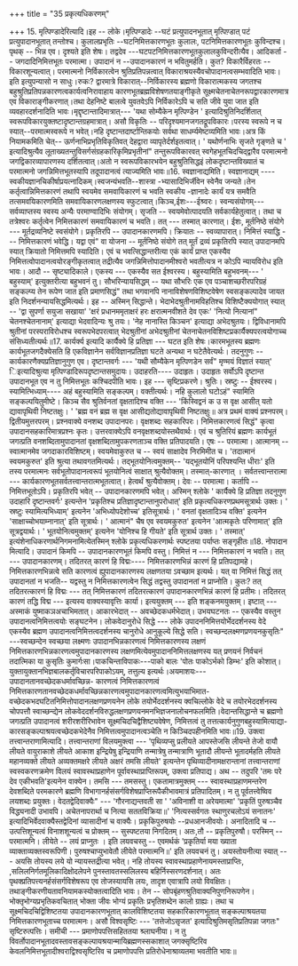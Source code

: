 +++
title = "35 प्रकृत्यधिकरणम्"

+++
15. मृत्पिण्डादेरित्यादि।इह -- लोके।मृत्पिण्डादेः --घटं प्रत्युपादनभूतात् मृत्पिण़्डात् पटं प्रत्युपादानभूतात् तन्तोश्च। कुलालप्रभृतिः --घटनिमित्तकारणभूतः कुलालः, पटनिमित्तकारणभूतः कुविन्दश्च। पृथक् -- भिन्न एव। दृश्यते इति शेषः। तद्वदेव ---घटपटनिमित्तकारणभूतकुलालकुविन्दरीत्यैव। आदिकर्ता -- जगदादिनिमित्तभूतः परमात्मा। उपादानं न --उपादानकारणं न भवितुमर्हति। कुत? विकारैर्विहरतः -- विकारशून्यत्वात्। परमात्मनो निर्विकारत्वेन श्रुतिप्रतिपन्नत्वात् विकाराश्रयस्यैवचोपादानत्वसम्भवादिति भावः। इति इत्युपन्यासो न साधुः।रुकः? द्वारमात्रे विकारात्--निर्विकारस्य ब्रह्मणो विकारात्मकस्य जगतश्च बहुश्रुतिप्रतिपन्नकारणत्वकार्यत्वनिरावाहाय कारणभूतब्रह्मविशेषणतयाङ्गीकृते सूक्ष्मचेतनाचेतनरूपद्वारकारणमात्र एव विकाराङ्गीकरणात्।तथा देहनिष्टे बालत्वे युवतवेऽपि निर्विकारेऽपि च सति जीवे युवा जात इति व्यवहारदर्शनादिति भावः।मृद्दृष्टान्तादिमात्रात्--- 'यथा सोम्यैकेन मृत्पिण्डेन ' इत्यादिश्रुतिनिदर्शितात् स्वरूपविकारयुक्तष्टादृष्टान्तग्रहमात्रात्। असौ विकृतिः -- परिदृश्यमानजगतद्रूपविकारः।परस्य स्वरूपे न च स्यात्--परमात्मस्वरूपे न भवेत्।नहि दृष्टान्तदार्ष्टान्तिकयोः सर्वथा साधर्म्यमेष्टव्यमिति भावः।अत्र किं नियामकमिति चेत्-- ऊर्णनाभिप्रभृतिविकृतिवत् देहद्वारा व्यापृतेर्दर्शइतत्वात्। ' यथोर्णनाभिः सृजते गृङ्णते च ' इत्यादिश्रुत्यैव लूताख्यतन्तुविसर्गसंग्रहकारिकृमिप्रभृतीनां" तन्तुरूपविकारवत् स्वगेहभूतचिदचिद्द्वारैव परमात्मनो जगद्विकारव्यापारणस्य दर्शितत्वात्।अतो न स्वरूपविकारभयेन बहुश्रुतिसिद्धइं लोकदृष्टान्तविख्यातं च परमात्मनो जगन्निमित्तभूतस्यापि तदूपादानत्वं त्याज्यमिति भावः॥16. स्वज्ञानाद्यमिति। स्वज्ञानाद्यम् ----स्वकीयज्ञानचिकीर्षाप्रयत्नादिकम्।स्वजन्यंभवति--शास्त्रा -भ्यासादिभिर्जीवेन स्वेनैव जन्यते।तेन कर्तृत्वान्निमित्तकारणं तथापि स्वयमेव समवायिकारणं च भवति स्वकीय -ज्ञानादेः कार्यं यत्र समवैति तत्समवयिकारणमिति समवायिकारणलक्षणस्य स्फुटत्वात्।किञ्च,ईशः---ईश्र्वरः। स्वन्यसंयोगम्--- सर्वव्याप्तस्य स्वस्य अन्यैः परमाण्वादिभिः संयोगम्। सृजति -- स्वयमेवोत्पादयति सर्वकार्यहेतुत्वात्। तथा च तत्रेश्वरः कर्तृत्वेन निमित्तकारणं समवायिकारणं च भवति। तत् --- तस्मात् कारणात्। ईशः, मूर्तनिष्ठे संयोगे --- मूर्तद्रव्यनिष्टे स्वसंयोगे। प्रकृतिरपि -- उपादानकारणमपि। क्रियातः -- स्वव्यापारात्। निमित्तं स्याद्धि --- निमित्तकारणं भवेद्धि। यद्वा एवं" वा योजना -- मूर्तनिष्ठे संयोगे तत् मूर्तं द्रव्यं प्रकृतिरपि स्यात् उपादानमपि स्यात् क्रियातो निमित्तमपि स्यादिति। एवं च भवत्सिद्धान्तरीत्या एकं कार्यं प्राप्त एकस्यैव निमित्तत्वोपादानत्वयोरङ्गीकृतत्वात् तद्रीत्यैव जगन्निमित्तोपादानमीश्वरो भवतीत्यत्र न कोऽपि न्यायविरोध इति भावः। आदौ -- सृष्ट्यादिकाले। एकस्य --- एकस्यैव सत ईश्वरस्य। बहुस्यामिति बहुभवनम्--- ' बहुस्याम्' इत्युक्तरीत्या बहुभवनं तु। सौभरिन्यायसिद्धम् -- यथा सौभरिः एक एव पञ्चाशच्छरीरपरिग्रहं सङ्कल्प्य तेन रूपेण जात इति प्रमाणसिद्धं" तथा भगवानपि नानाविशेषणविशिष्टवेषेण स्वसङ्कल्पादेव जायत इति निदर्शनन्यायसिद्धमित्यर्थः। इह -- अस्मिन् सिद्धान्ते। भेदाभेदश्रुतीनामविहतिश्च विशिष्टैक्ययोगात् स्यात् -- 'द्वा सुपर्णा सयुजा सखाया' 'क्षरं प्रधानममृताक्षरं हरः क्षरात्मनवीशते देव एकः' 'नित्यो नित्यानां" चेतनश्चेतनानाम्' इत्याद्या भेदवादिन्यः श्रु तयः। 'नेह नानास्ति किञ्चन' इत्याद्या अभेदश्रुतयः। द्विविधानामपि श्रुतीनां परस्पराविरोधश्च स्वरूपभेदपरत्वात् भेदश्रुतीनां अभेदश्रुतीनां चेतनाचेतनविशिष्टप्रकार्यैक्यपरत्वयोगाच्च संसिध्यतीत्यर्थः॥17. कार्यर्क्य इत्यादि कार्यैक्ये हि प्रतिज्ञा --- घटत इति शेषः।कारमभूतस्य ब्रह्मणः कार्यभूतजगदैक्येसति हि एकविज्ञानेन सर्वविज्ञानप्रतिज्ञा घटते अन्यथा न घटेतैवेत्यर्थः। तदनुगुणः -- कार्यकारणैक्यप्रतिज्ञानुगुण एव। दृष्टान्तवर्गः --- 'यथी सौम्यैकेन मृत्पिणडेन सर्वं" मृण्मयं विज्ञातं स्यात्' िइत्यादिश्रुत्या मृत्पिण्डादिरूपदृष्टान्तसमुदायः। उदाहरति---- उदाहृतः। उदाहृतः सर्वोऽपि दृष्टान्त उपादानभूत एव न तु निमित्तभूतः कश्चिदपीति भावः। इह --- सृष्टिप्रकरणे। श्रुतिः। स्रष्टुः -- ईश्वरस्य। स्यामित्भिध्याम्---- अहं बहुस्यामिति सङ्कल्पम्। वक्तीत्यर्थः। नहि कुलालो घटोऽहं" स्यामिति सङ्कल्पयितुमीष्टे। किञ्च सैव श्रुतिर्वनतां वृक्षतादिश्च वक्ति --- 'किंस्विद्वनं क उ स वृक्ष आसीत् यतो द्यावापृथिवी निष्टतक्षुः। ' 'ब्रह्म वनं ब्रह्म स वृक्ष आसीद्यतोद्यावापृथिवी निष्टतक्षुः॥ अत्र प्रथमं वाक्यं प्रश्नपरम्। द्वितीयमुत्तरपरम्। प्रश्नवाक्ये वनशब्द उपादानपरः। वृक्षशब्दः सहकारिपरः। निमित्तकारणत्वं सिद्धं" कृत्वा उपादानसहकारिमात्रप्रश्नः कृतः। उत्तरवाक्येऽपि वनवृक्षशब्दयोस्तथैवार्थः। एवं च श्रुतिरियं ब्रह्मणः कार्यभूतं जगत्प्रति वनशब्दितामुपादानतां वृक्षशब्दितामुपकरणताञ्च वक्ति प्रतिपादयति। एषः -- परमात्मा। आत्मानम् -- स्वात्मानमेव जगदाकारविशिष्टम्। स्वयमेवाकुरुत च -- स्वयं साक्षादेव निरमिमीत च। 'तदात्मानं स्वयमकुरुत' इति श्रुत्या तथावगतमित्यर्थः। तद्भूतयोनित्वमुक्तम्-- 'यद्भूतयोनिं परिपश्यन्ति धीराः' इति तस्य परमात्मनः सर्वभूतोपादानत्वरूपं भूतयोनित्वं साक्षात् श्रुत्यैवोक्तम्। तस्मात्-कारणात् । सर्वतत्त्वान्तरात्मा --- कार्यकारणभूतसर्वतत्त्वान्तरात्मभूतत्वात्। हेत्वर्थं श्रुत्यैवोक्तम्। देवः -- परमात्मा। कर्तापि -- निमित्तभूतोऽपि। प्रकृतिरपि भवेत् -- उपादानकारणमपि भवेत्। अस्मिन् श्लोके ' कार्यैक्ये हि प्रतिज्ञा तदनुगुण उदाहारि दृष्टान्तवर्गः' इत्यन्तेन 'प्रकृतिश्च प्रतिज्ञादृष्टान्तानुपरोधात्' इति प्रकृत्यधिकरणप्रथमसूत्रार्थः उक्तः। ' स्रष्टुः स्यामित्यभिध्याम्' इत्यनेन 'अभिध्योपदेशोच्च' इतिसूत्रार्थः। ' वनतां वृक्षतादिञ्च वक्ति' इत्यनेन 'साक्षाच्चोभयाम्नानात्' इति सूत्रार्थः। ' आत्मानं" चैष एव स्वयमकुरुत' इत्यनेन 'आत्मकृतेः परिणामात्' इति सूत्रद्वयार्थः। ' भूतयोनित्वमुक्तम्' इत्यनेन 'योनिश्च हि गीयते' इति सूत्रार्थ उक्तः। ' तस्मात्' इत्यंशेनाधिकरणार्थनिगमनामित्येतस्मिन् श्लोके प्रकृत्यधिकरणार्थः स्पष्टतया पर्याप्तः सङ्गृहीतः॥18. नोपादान मित्यादि। उपादानं किमपि -- उपादानकारणभूतं किमपि वस्तु। निमित्तं न --- निमित्तकारणं न भवति। तत् --- उपादानकारणम्। तदितरत् कारणं हि विद्मः---- निमित्तकारणभिन्नं कारणं हि प्रतिपद्यामहे।निमित्तकारणभिन्नत्वे सति कारणत्वं ह्युपादानकारणस्य लक्षणतया ऽवच्छाम इत्यर्थः। यत् वा निमित्तं सिद्धं तत् उपादानतां न भजति-- यद्वस्तु न निमित्तकारणत्वेन सिद्धं तद्वस्तु उपादानतां न प्राप्नोति। कुतः? तत् तदितरत्कारणं हि विद्मः --- तत् निमित्तकारणं तदितरत्कारणं उपादानकारणभिन्नं कारणं हि प्रतीमः। तदितरत् कारणं तद्धि विद्म --- इत्यस्य वाक्यस्यावृत्तिः कार्या। इत्ययुक्तम् --- इति शङ्कनमयुक्तम्। इष्टात् --- अस्माकं युष्माकञअचाभिमतात्। आकारभेदात् -- अवच्छेदकधर्मभेदात्। उभयघटनतः -- एकस्यैव वस्तुन उपादानत्वनिमित्तत्वयोः सङ्घटनेन। लोकवेदानुरोधे सिद्धे --- लोके उपादननिमित्तयोर्भेददर्शनस्य वेदे एकस्यैव ब्रह्मण उपादानत्वनिमित्तत्वदर्शनस्य चानुरोधे आनुकूल्ये सिद्धे सति। स्वच्छन्दलक्ष्मणप्रणयनकुसृतिः" ---स्वच्छन्देन स्वच्छया लक्ष्मणः उपादानभिन्नकारणत्वं निमित्तकारणस्य लक्षणं निमित्तकारणभिन्नकारणत्वमुपादानकारणस्य लक्षणमित्येवमुपादाननिमित्तलक्षणस्य यत् प्रणयनं निर्वचनं तदात्मिका या कुसृतिः कुमार्गःसा।पाकचिन्ताविपाकः---पाको बालः 'पोतः पाकोऽर्भको डिम्भः' इति कोशात्। युक्तायुक्तानभिज्ञबालकर्तृविचारपरिपाकोऽयम्, तत्तुल्य इत्यर्थः।अयमाशयः---उपादानतानवच्छेदकधर्मावच्छिन्न- कारणत्वं निमित्तकारणत्वं निमित्तकारणतानवच्छेदकधर्मावच्छिन्नकारणत्वमुपादानकारणत्वमित्युभयाभिमात- वच्छेदकभदघटितनिमित्तोपादानलक्षणप्रणयनेन लोके तयोर्भेददर्शनस्य क्वचिल्लोके वेदे च तयोरभेददर्शनस्य चोपपत्तौ स्वाच्छन्द्येन लोकवेददर्शनविरुद्धलक्षणप्रणयनमनभिज्ञजनालोचनफलमिति।वेदान्तसिद्धान्ते च ब्रह्मणो जगत्प्रति उपादानत्वं शरीरशरीरिभावेन सूक्ष्मचिदचिद्वैशिष्ट्यवेषेण, निमित्तत्वं तु तत्तत्कार्यनुगुणबहुस्यामित्याद्या- कारसङ्कल्पाश्रयत्वच्छेदकभेदेनैव निमित्तत्वमुपादानत्वञ्चेति न किञ्चिदपहीनमिति भावः॥19. उक्त्वा तत्त्वान्तराणामित्यादि। तत्त्वान्तराणां विलयमुक्त्वा --- 'पृथिव्यप्सु प्रलीयते आपस्तेजसि लीयन्ते तेजो वायौ लीयते वायुराकाशे लीयते आकाश इन्द्रियेषु इन्द्रियाणि तन्मात्रेषु तन्मात्राणि भूतादौ लीयन्ते भूतादर्महति लीयते महानव्यक्ते लीयते अव्यक्तमक्षरे लीयते अक्षरं तमसि लीयते' इत्यन्तेन पृथिव्यादीनामक्षरान्तानां तत्त्वान्तराणां स्वस्वकरणक्रमेण विलयं स्वावस्थाप्रहाणेन पूर्वावस्थाप्राप्तिरूपम्, उक्त्वा प्रतिपाद्य। अथ -- तदुपरि 'तमः परे देव एकीभवति'इत्यनेन वाक्येन। तमसि --- तमसस्तु। एकतामात्रमुक्तम् --- स्वावस्थाप्रहाणमन्तरेण देवशब्दिते परमकारणे ब्रह्मणि विभागानर्हसंसर्गविशेषप्राप्तिरूपैकीभावमात्रं प्रतिपादितम्। न तु पूर्वतत्त्वेष्विव लयशब्दः प्रयुक्तः। वेदतद्वेदिवाक्यैः" --- 'गौरनाद्यन्तवती सा ' 'अविनाशी वा अरेयमात्मा' 'प्रकृतिं पुरुषञ्चैव विद्ध्यनादी उभावपि। अचेतनापरार्था च नित्या सततविक्रिया॥' 'नित्यस्सर्वगतः स्थाणुरचलोऽयं सनातनः' इत्यादिभिर्वेदवाक्यैस्तद्वेदिनां व्यासादीनां च वाक्यैः। प्रकृकिपुरुषयोः --प्रधआनजीवयोः। अनादितादि च -- उत्पत्तिशून्यत्वं विनाशशून्यत्वं च प्रोक्तम् -- सुस्पष्टतया निगदितम्। अतः,तौ -- प्रकृतिपुरुषौ। परस्मिन् -- परमात्मनि। लीयेते -- लयं प्राप्नुतः । इति लयवचस्तु -- एवमर्थकं 'प्रकृतिर्या मया ख्याता व्याक्ताव्यक्तस्वरूपिणी। पुरुषश्चाप्युभावेतौ लीयेते परमात्मनि॥' इति लयवचनं तु। अयस्तोयनीत्या स्यात् --- अयसि तोयस्य लये यो न्यायस्तद्रीत्या भवेत्। नहि तोयस्य स्वावस्थाप्रहाणेनायमस्ताप्राप्तिः, ,सलिलनिर्गतमूलिकादिक्षोदलेपने पुनस्तावतस्सलिलस्य बहिर्निस्सरणदर्शनात्। अतः पृथक्प्रतिपत्त्यनर्हसंसर्गविशेषरूप एव तोजस्यायसि लयः, तादृश एवात्रापि लयो विवक्षितः। तथाङ्गीकरणीयतावनियामकस्योक्तत्वादिति भावः। तेन -- सोपबृंहणश्रुतिवाक्यनिपुणनिरूपणेन। भोक्तृभोग्यप्रभृतिकवचितात् भोक्ता जीवः भोग्यं प्रकृतिः प्रभृतिशब्देन कालो ग्राह्यः। तथा च सूक्ष्मचिदचिद्विशिष्टतया उपादानकारणभूतात् कालविशिष्टतया सहकारिकारणभूतात् सङ्कल्पाश्रयतया निमित्तकारणभूताच्च परमात्मनः। असौ विश्वसृष्टिः --- 'तत्तेजोऽसृजत' इत्यादिश्रुतिमसृतिप्रतिपन्ना जगतः" सृष्टिरुत्पत्तिः। समीची --- प्रमाणोपपत्तिसहिततया श्र्लाघनीया। न तु विवर्तोपादानभूतादवस्तावसङ्कल्पायश्रयान्मायिब्रह्मणस्सकाशात् जगक्सृष्टिरिव केवलनिमित्तभूतादीश्वराद्विश्वसृष्टिरिव च प्रमाणोपपत्ति प्रतिरोधेनाश्राव्यतमा भवतीति भावः॥